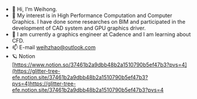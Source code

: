 - 👋 Hi, I’m Weihong.
- 👀 My interest is in High Performance Computation and Computer Graphics. I have done some researches on BIM and participated in the development of CAD system and GPU graphics driver.
- 🌱 I am currently a graphics engineer at Cadence and I am learning about CFD. 
- 📫 E-mail weihzhao@outlook.com
- 🪐 Notion [https://www.notion.so/37461b2a9dbb48b2a1510790b5ef47b3?pvs=4](https://glitter-tree-efe.notion.site/37461b2a9dbb48b2a1510790b5ef47b3?pvs=4)https://glitter-tree-efe.notion.site/37461b2a9dbb48b2a1510790b5ef47b3?pvs=4

